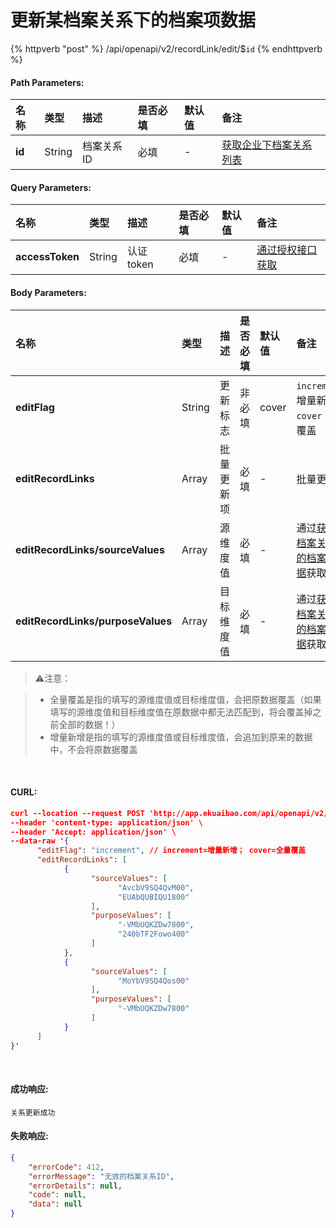 # 更新某档案关系下的档案项数据

{% httpverb "post" %} /api/openapi/v2/recordLink/edit/$`id` {% endhttpverb %}

#### Path Parameters:

| 名称  |类型    |描述   |是否必填   |默认值  | 备注 |
| :--------- | :------ | :---------| :------| :------|:------|
| **id** | String  | 档案关系ID | 必填| - | [获取企业下档案关系列表](/recordLink/get-dimension-relation.html) | 


#### Query Parameters:

| 名称  |类型    |描述   |是否必填   |默认值  | 备注 |
| :--------- | :------ | :---------| :------| :------|:------|
| **accessToken** | String  | 认证token	| 必填  | - | [通过授权接口获取](/getting-started/auth.html) |



#### Body Parameters:

| 名称  |类型    |描述   |是否必填   |默认值  | 备注 |
| :--------- | :------ | :---------| :------| :------|:------|
| **editFlag**                      | String | 更新标志	| 非必填  | cover | `increment`：增量新增`cover`：全量覆盖 |
| **editRecordLinks**               | Array  | 批量更新项	| 必填    | - | 批量更新项 |
| **editRecordLinks/sourceValues**  | Array  | 源维度值	| 必填    | - | 通过[获取某档案关系下的档案项数据](/recordLink/get-dimension-relation-items.html)获取 |
| **editRecordLinks/purposeValues** | Array  | 目标维度值	| 必填    | - | 通过[获取某档案关系下的档案项数据](/recordLink/get-dimension-relation-items.html)获取 |


> ⚠️注意：

> * 全量覆盖是指的填写的源维度值或目标维度值，会把原数据覆盖（如果填写的源维度值和目标维度值在原数据中都无法匹配到，将会覆盖掉之前全部的数据！）
> * 增量新增是指的填写的源维度值或目标维度值，会追加到原来的数据中，不会将原数据覆盖

<br/>

#### CURL:

```json
curl --location --request POST 'http://app.ekuaibao.com/api/openapi/v2/recordLink/edit/$4GAbXLhPP0go00?accessToken=9tIbZl52wUsI00' \
--header 'content-type: application/json' \
--header 'Accept: application/json' \
--data-raw '{
      "editFlag": "increment", // increment=增量新增； cover=全量覆盖
      "editRecordLinks": [
            {
                  "sourceValues": [
                        "AvcbV9SQ4QvM00",
                        "EUAbQUBIQU1800"
                  ],
                  "purposeValues": [
                        "-VMbUQKZDw7800",
                        "240bTF2Fowo400"
                  ]
            },
            {
                  "sourceValues": [
                        "MoYbV9SQ4Qos00"
                  ],
                  "purposeValues": [
                        "-VMbUQKZDw7800"
                  ]
            }
      ]
}'
```
<br/>

#### 成功响应:

```text
关系更新成功
```

#### 失败响应:
```json
{
    "errorCode": 412,
    "errorMessage": "无效的档案关系ID",
    "errorDetails": null,
    "code": null,
    "data": null
}
```




















